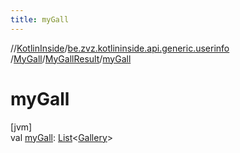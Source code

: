 ```yaml
---
title: myGall
---
```

//[KotlinInside](../../../../index.html)/[be.zvz.kotlininside.api.generic.userinfo](../../index.html)
/[MyGall](../index.html)/[MyGallResult](index.html)/[myGall](my-gall.html)

# myGall

[jvm]\
val [myGall](my-gall.html): [List](https://kotlinlang.org/api/latest/jvm/stdlib/kotlin.collections/-list/index.html)<[Gallery](
../../../be.zvz.kotlininside.api.type/-gallery/index.html)>




